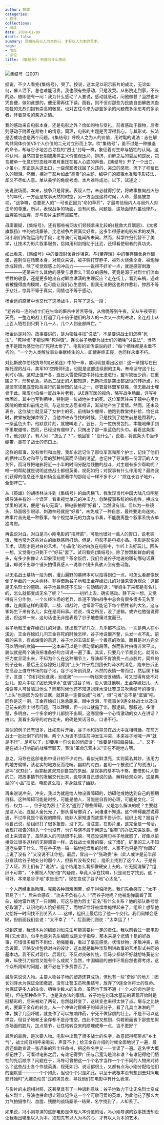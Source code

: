 ```yaml
---
author: 剩翼
categories:
- 影评
collections:
- 继续
date: 2008-01-09
draft: false
summary: 须知先有以人为本的心，才有以人为本的艺术。
tags:
- 电影
- 评论
title: 《集结号》：到底为什么感动
---
```


![集结号（2007）](/img/jijiehao/jijiehaoboard.jpg)

据说，不少人看完⟪集结号》，哭了。按说，这本足以昭示影片的成功，无论如何，催人泪下，总也难能可贵。我也颇有些感动，只是没哭。从影院走到家，不长的路，随即便有一问：我为什么感动？人要说，感动就感动，问他做甚？当然也听凭自便，做如此想的，便无需再往下读。而我，则不但对那些为民族自由解放流血牺牲的先烈们抱有崇高的敬意，也对古往今来为那些多余的问题做多余思考的多余者，怀着莫名的亲近之情。

我的感动来自电影本身，还是电影之外？恰如购物与受礼，前者感动于器物，后者则感动于附着在器物上的情意。同理，电影的主题是否深得我心，与其形式、技法是否成功也是两个问题。⟪集结号》呼唤人之为人的价值，用时髦的说法：志在解构共同体价值VS个人价值的二元对立形而上学。吹"集结号"，虽不过是一种撤退的命令，却与谷子地苦苦寻找的"烈士"封号一样，象征着对生命与牺牲的认同。这种认同，当然包含长期被集体主义价值观压抑、排挤、消解之后的委屈和逆反，包含被单一化意识形态经年累月重压在每人心底的声音。⟪集结号》开了一个出口，小虽小，却正是从这出口，一些观影者找回了久违的、哭泣的感觉，流下了积蓄已久的眼泪。然而，相对于影片如此"高贵"的主题，编导们的叙事水准和电影技法，却又不尽如人意。单从美学的角度考虑，本片难称成功。以下，试述之：

先说说场面。本来，战争只是背景。表现人性，未必就得打仗，将故事推向战火纷飞的年代，一方面是故事天然的时空，另一方面是这种时候，人命，最易被忽视，"战争嘛，总要死人的"--可也正因为"命如草芥"，才最考验局内人与局外人对生命的尊重。所以，表现战争的场面，没有问题。问题是，这场面惨烈虽也惨烈，血腥虽也血腥，却与影片主题有些脱节。

毋庸置疑，⟪集结号》，还有那些被网友们频频拿来比较的⟪拯救大兵瑞恩》、⟪太极旗飘扬》中的战场厮杀，比老战争片要真实好看。这多半得感谢电影技术的发展。冯小刚们所能运用的手段，老导演们可能闻所未闻。然而，科学终归代替不了美学，让技术为影片叙事服务，恰如用利剑相助于比武，还得看使用者的真功夫。

如此看来，⟪集结号》中的姜茂财舍身炸坦克，与⟪董存瑞》中的董存瑞舍身炸碉堡，差别仅在场面本身。对观众来说，被子弹打穿脖子、被烈火烧焦全身、被炮弹炸成碎肉，除了视觉观感上的冲击力————说得不好听一点，就是感官刺激————还带来什么其他的感受与思索么？观众的感触，究竟是源于对烈士们流血牺牲的敬意，还是更多地出自对鲜血淋漓的生理反应？走在街上，看到车祸，遇难者被撞得血肉模糊，也可能让我们心生悲悯，但我无法把这也称作悲壮。惨烈不等于悲壮，惊异不等于真实，同情也不等于感动。

杨金远的原著中也交代了这场战斗，只写了这么一段：

"老谷和一连的战士们在生命的厮杀中苦苦等待，从傍晚等到午夜，又从午夜等到天亮，一整连的战士打退了几十倍于他们的敌人的一次又一次的进攻，全连战士从上百人牺牲到只剩下几十人、几个人到全部阵亡。"

杨金远是对的。故事要讲的，是为牺牲寻找"说法"，不是要讲战士们怎样"死法"。"死得惨"不能说明"死得值"。连长谷子地要为战士们的牺牲"讨说法"，当然也不是因为感觉他们"死得太惨了"。电影的宣传语说的好："每个牺牲都是永垂不朽的。"一个为人类解放事业奉献终生的人，即使寿终正寝，也同样永垂不朽。

对比斯皮尔伯格执导的⟪兄弟连》中的一章，或可明显看出区别：这一章描写在巴斯托涅的战斗，美军101空降师E连，也就是这部连续剧的主角，奉命坚守这个比利时小镇。这时正值严冬，连日大雪使得空中补给无法进行，盟军缺医少药，在重围之下，形势危急。熟悉二战史的人都知道，巴斯托涅是突出部战役的转折点，也是盟军诺曼底登陆后进行的最惨烈的战斗之一，尽管最终盟军获胜，但无数战士埋骨于此。斯皮尔伯格一反战争片老套，从E连军医的视角，略写战争场面，详写补给困难。其中也写到牺牲，特别是一位战地护士的死。这位军医往来于镇中心用作医院的教堂和前线之间，与这位女志愿者相识，渐渐地产生了爱情。然而，还未及表白，这位战士就见证了女护士的死。前线缺少绷带，他跑到教堂找补给，恰在此时，教堂被炮弹炸毁了，当他冲进去寻找的时候，只是找到了她生前总是围着的，一条蓝色头巾。他默哀片刻，就被叫走了。翌日，为一位伤员包扎，本能地伸手到怀里取绷带，然而，已经没有绷带了，只掏出了那一条蓝色的头巾。看着这条围巾，他沉默了。有人问："怎么了？"，他回答："没什么"，说着，将这条头巾当作绷带，裹在了战士的伤口上。

这样的叙事，没有惨烈和血腥，我却永远记住了那位军医和那个护士，记住了他们的牺牲以及对和平与爱的那种纯真而坚韧的渴望，也记住了导演那一份深沉的人文关怀。而冯导把电影将近一小半的时间分配给残酷的战斗，对主题有多少帮助呢？唯一的帮助就是说明这些战士都很英勇，视死如归；对叙事有什么作用呢？最终我们获得的信息还不是和杨金远原著中的那段话一样不多不少："除连长谷子地外，全部阵亡"。

从《英雄》的胡杨林决斗到《集结号》的血肉横飞，我发现当代中国大陆几位明星级导演共有的一个误区：看重视觉单元的冲击力，忽略叙事系统的结构性。换成文学里的说法，便是"有句无篇"。把电影拍得"好看"，当然没有错。但以为一些镜头、场面吸引眼球、刺激神经就是"好看"，未免成了一种自恋，最终要走向迷失。故事片首先是一种叙事。每个视觉单元的力度与节奏，不能脱离整个叙事系统去单独考虑。

再说说对白。对白是冯小刚电影的"招牌菜"，可能也很对一些人的胃口，说老实话，我也常为这些对白的幽默感所打动。但是，电影不是电视小品。电影是影像的艺术，话剧才是对白的艺术。"小品化"的对白放在电影中，乍听上去好玩儿，回头一想，又觉得也只剩下个"好玩"罢了。试问看完⟪集结号》，除了惨烈和鲜血的镜头，有多少影像让人印象深刻呢？茶余饭后，我们会说谷子地说的哪句哪句话真逗，却说不出哪个镜头拍得真感人--说哪个镜头真骇人倒有些可能。

以无名战士墓场一段为例，漫山遍野的墓碑本可以拍得到位一点，可怎么看都像砍倒了半截的一大片树林。非得借助谷子地和王金存媳妇儿的对话来告诉观众：这都是无名烈士的墓碑。谷子地最后还不忘说一句动情的话："爹妈生下来都是有名儿的，怎么就都变成无名了呢？"————初听上去，确实感动。静下来一想，又觉得有三分作伪。一个久经沙场的老兵，难道不明白战争中总会有很多很多无名英雄，连美国这样的国家，二战、越战时，也常常不能记下每个牺牲者的大名，这与爹妈生下来有名儿，实在是两码事。若说，情之所至，没了逻辑，或许也勉强说得通，但这样一来，这句话也无非是表现了谷子地悲痛过度而已。

谷子地和王金存媳妇儿的对话，还出现了好几次，几乎都不成功。一次是两人在小溪边，王金存媳妇儿问王金存死的时候怎样，谷子地说很齐整，头发一点不乱。前者的来言，有点煽情的意思，谷子地的去语却是一个善意的欺骗，而且是对方完全可以明白的欺骗————这本来可以是个很动情的段落，然而影片拍得非常平淡，貌似就是两个演员把准备好的台词说一遍了事。其实，只要几个节奏变化，就可以把力度显现出来，不知为什么在这种细节上，导演却不肯浪费一点点胶片。同样的例子还有，最后王金存媳妇儿得到"上头"终于找到团长刘泽水的消息，跑来告诉正在高台上值守林场的谷子地，谷子地听到消息，木然的表情一带而过，然后爬下梯子，言道："你们可别诓我，别诓我"————听起来也很动情，可又觉得有些不对劲儿，影片中除了团长刘泽水"诓骗"过谷子地，没人骗过他啊，王金存媳妇儿、大烙饼等人可曾骗过他么？而那时候他还不知道刘泽水没让警卫员吹集结号的事情。 "上头"也是因为没有证据，就算是一定要说成"刁难"，但"刁难"总不是"诓骗"吧。同样是这一例，王金存媳妇儿急急跑来，眼中含泪，毕竟事关9连全体战士以及自己前夫的烈士封号问题，可以理解，但一出口就露了馅，那逻辑，那叙述，多清楚，多明白，一个多余的字儿都挑不出啊，这哪里像一个心情激动的女人在讲话？由此，我看出冯导的对白功夫，的确是笑话可以，口语不行。

类似的例子还有很多，比如影片开始，谷子地和指导员在战火中互相喊话，在前方战士一批批倒下的时候，两个人为该不该往前冲发生冲突，本来谷子地喊一声"就是不行"，足可以了，却要用一句长长的俏皮话："谁要是想把脑袋往……"，又不是在战斗打响前的战壕里聊天，表演"革命乐观主义"实在不是地方啊。

总之，冯导在这部电影中设计的不少对白，看似光鲜漂亮，实则莫名其妙，该用力的地方偷懒，该老实的地方反而花哨。幽默的对白，套用一个被说烂了的说法儿，那叫"双刃剑"。而拿起这双刃剑自宫的原因，是叙事的基本功不够，要借影片人物的口，把故事情节的发展交代出来，说导演自己想说的话，解释给观众听。这是典型的"小品"拍法，电影这么拍，本身就成了幽默。

再来说说冲突。冲突，我以为就是给人物设置障碍的，妨碍他或她达到自己的预期目标。这种障碍可能是时空，可能是他人，可能是自我的心理，可能是文化、习俗、权力……。谷子地为烈士"正名"遇到了哪些障碍，又是怎么解决的呢？主要就是没人证。连里人全死光了，部队番号撤消了，问谁谁不知道。这个障碍虽然说得通，不过毕竟是个客观的障碍，绝非人家知道而故意不告诉你。组织上呢？据谷子地自己说，给组织打了很多报告，没下文。请注意，在影片里，这完全是一句话，表现打报告的镜头一个也没有，也许导演不屑于用这么"俗套"的办法来讲故事。组织上来调查了，虽然来人的问话很不礼貌，可还没说两句谷子地就怒了，好像以前接受过很多这样的无聊调查一样。去找战士埋骨的窑，成了煤矿，矿里的工人不知道老头要干什么，可在谷子地一镐一镐地挖煤堆的时候，人家不也只是问"你跟矿上说了没有？"又没说不让你挖。最后，冒出一个"张政委"来（此人或许是前半部分宣读给谷子地处分的那个人，但影片没有交代），组织上找到了这个人，于是有了人证，烈士们有了"说法"。这个结尾怎么看都像硬安上去的，它无疑消解了"组织不可靠"，"不重视人的价值"的疑虑，毕竟人家在找嘛，只是现在才找到。这下可好，本来是谷子地"求告无门"，现在变成了谷子地"心太急"。

一个人历经重重险阻，克服各种艰难困苦，终于得偿所愿。我们先会感叹："太不容易了！"，后来会感叹："功夫不负有心人！"而谷子地呢？他被炮弹震聋了耳朵，被地雷炸瞎了一只眼睛，可这与他为烈士"正名"有什么关系？他的部队番号恰好取消了，认识他的人恰好都死了，而物证恰好被煤堆掩埋起来了，组织上想帮他又恰好一时间找不到关系人……这样，组织上最后给了他一个交代。我们同样会感叹，但前面我们会说："太不幸了！"，后面我们则说："太幸运了！"

说到这里，我想本片的编剧刘恒先生可能需要付一定的责任。我以前看过一部电影叫⟪云水谣》，似乎也是刘先生编剧或是文学指导，那本来是个悲情十足的好故事，可惜很多细节不到位，勉强能看，看过了毫无感觉。状情状物，矛盾冲突，悬念设置，详略安排包括对白的设计，这本就是每种涉及到讲故事的艺术形式共同的基本功。我不反对现代、后现代，不反对突破传统，但马步都站不好就想练葵花宝典，纵使引刀自宫又能有什么成就？当然，中国编剧的创作环境自然也得考虑，这个众所周知的问题，就不必在下多费唇舌了。

最后来说说人物。主要人物谷子地的塑造还算成功，但也有一些"奇妙"的地方：团长刘泽水为保证全团撤退，没有让警卫员吹集结号，放弃了9连全体将士的性命。为保证更多人的生命，牺牲少数人的生命，虽然也于理不通（一个人的命也是命啊），但在那种条件下，也是没办法的事情。谷子地在刘泽水墓前的表现开始时是挺精彩的，后来被劝了两句，忽然就转变了，这转变也来得太快了点。堪与之比快的，要算王金存的转变。从一个冲锋时尿裤子的知识分子，看了几具血淋淋的尸体，挨了几回吓唬，就变作了可以拉响炸药，宁死不做俘虏的壮士。不是不可以这样变，但谷子地和王金存都不是孙悟空。由此不觉又想到，倘若前面省下那些拍厮杀场面的胶片，加点情节，让性格转变来的顺理成章一点，岂不更好？

最后的最后，是次要人物。电影中出现了很多战士的名字，故意起得都带点"乡土气"，战士间互相呼来喝去，声音不小；给王金存介绍的时候全面地说了一遍，最后还借助宣读一张迟来的烈士任命书，把这些名字又一一宣读了一遍。这名字大概都记住了，可看过电影之后，有谁记得罗广田与吕宽沟是谁和谁？有谁记得他们牺牲的先后顺序？问题在于，冯导可曾把这一个个名字当作一个个不同的人物来对待么？这些战士各个作战英勇、视死如归、说话都很土，又都有点冯小刚分配给他们的幽默感————个个如此，但也个个只是如此。以至于我根本没有想到去对照电影开始时"大腕总动员"式的演员表，寻找他们在电影中有什么表演。

与影片的主题相对照，这甚至具有了一种讽刺意味：谷子地致力于让无名烈士变成有名烈士，导演也拼命想让观众记住这一个个可敬可爱的英雄，为此他花了那么大力气拍摄惨烈、血腥、残酷的战场厮杀--结果，名字找到了，人却丢了。

如果说，冯小刚导演的这部电影是体现人本价值的话，冯小刚导演的叙事技法却没让我看出哪里以人为本。须知先有以人为本的心，才有以人为本的艺术。